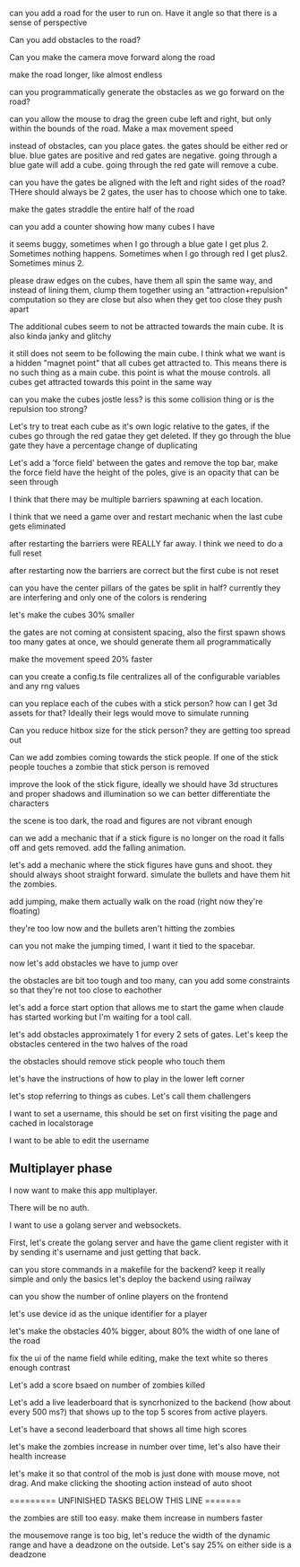 can you add a road for the user to run on. Have it angle so that there is a sense of perspective

Can you add obstacles to the road?

Can you make the camera move forward along the road

make the road longer, like almost endless

can you programmatically generate the obstacles as we go forward on the road?

can you allow the mouse to drag the green cube left and right, but only within the bounds of the road. Make a max movement speed

instead of obstacles, can you place gates. the gates should be either red or blue. blue gates are positive and red gates are negative. going through a blue gate will add a cube. going through the red gate will remove a cube.

can you have the gates be aligned with the left and right sides of the road? THere should always be 2 gates, the user has to choose which one to take.

make the gates straddle the entire half of the road

can you add a counter showing how many cubes I have

it seems buggy, sometimes when I go through a blue gate I get plus 2. Sometimes nothing happens. Sometimes when I go through red I get plus2. Sometimes minus 2.

please draw edges on the cubes, have them all spin the same way, and instead of lining them, clump them together using an "attraction+repulsion" computation so they are close but also when they get too close they push apart

The additional cubes seem to not be attracted towards the main cube. It is also kinda janky and glitchy

it still does not seem to be following the main cube. I think what we want is a hidden "magnet point" that all cubes get attracted to. This means there is no such thing as a main cube. this point is what the mouse controls. all cubes get attracted towards this point in the same way

can you make the cubes jostle less? is this some collision thing or is the repulsion too strong?

Let's try to treat each cube as it's own logic relative to the gates, if the cubes go through the red gatae they get deleted. If they go through the blue gate they have a percentage change of duplicating

Let's add a 'force field' between the gates and remove the top bar, make the force field have the height of the poles, give is an opacity that can be seen through

I think that there may be multiple barriers spawning at each location.

I think that we need a game over and restart mechanic when the last cube gets eliminated

after restarting the barriers were REALLY far away. I think we need to do a full reset

after restarting now the barriers are correct but the first cube is not reset

can you have the center pillars of the gates be split in half? currently they are interfering and only one of the colors is rendering

let's make the cubes 30% smaller

the gates are not coming at consistent spacing, also the first spawn shows too many gates at once, we should generate them all programmatically

make the movement speed 20% faster

can you create a config.ts file centralizes all of the configurable variables and any rng values

can you replace each of the cubes with a stick person? how can I get 3d assets for that? Ideally their legs would move to simulate running

Can you reduce hitbox size for the stick person? they are getting too spread out

Can we add zombies coming towards the stick people. If one of the stick people touches a zombie that stick person is removed

improve the look of the stick figure, ideally we should have 3d structures and proper shadows and illumination so we can better differentiate the characters

the scene is too dark, the road and figures are not vibrant enough

can we add a mechanic that if a stick figure is no longer on the road it falls off and gets removed. add the falling animation.

let's add a mechanic where the stick figures have guns and shoot. they should always shoot straight forward. simulate the bullets and have them hit the zombies.

add jumping, make them actually walk on the road (right now they're floating)

they're too low now and the bullets aren't hitting the zombies

can you not make the jumping timed, I want it tied to the spacebar.

now let's add obstacles we have to jump over

the obstacles are bit too tough and too many, can you add some constraints so that they're not too close to eachother

let's add a force start option that allows me to start the game when claude has started working but I'm waiting for a tool call.

let's add obstacles approximately 1 for every 2 sets of gates. Let's keep the obstacles centered in the two halves of the road

the obstacles should remove stick people who touch them

let's have the instructions of how to play in the lower left corner

let's stop referring to things as cubes. Let's call them challengers

I want to set a username, this should be set on first visiting the page and cached in localstorage

I want to be able to edit the username

## Multiplayer phase

I now want to make this app multiplayer.

There will be no auth.

I want to use a golang server and websockets.

First, let's create the golang server and have the game client register with it by sending it's username and just getting that back.

can you store commands in a makefile for the backend? keep it really simple and only the basics
let's deploy the backend using railway

can you show the number of online players on the frontend

let's use device id as the unique identifier for a player

let's make the obstacles 40% bigger, about 80% the width of one lane of the road

fix the ui of the name field while editing, make the text white so theres enough contrast

Let's add a score bsaed on number of zombies killed

Let's add a live leaderboard that is syncrhonized to the backend (how about every 500 ms?) that shows up to the top 5 scores from active players.

Let's have a second leaderboard that shows all time high scores

let's make the zombies increase in number over time, let's also have their health increase

let's make it so that control of the mob is just done with mouse move, not drag. And make clicking the shooting action instead of auto shoot

========= UNFINISHED TASKS BELOW THIS LINE =======

the zombies are still too easy. make them increase in numbers faster

the mousemove range is too big, let's reduce the width of the dynamic range and have a deadzone on the outside. Let's say 25% on either side is a deadzone

